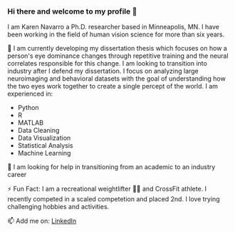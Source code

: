 ### Hi there and welcome to my profile 👋

<!--
**navar135/navar135** is a ✨ _special_ ✨ repository because its `README.md` (this file) appears on your GitHub profile.

Here are some ideas to get you started:

- 🔭 I’m currently working on ...
- 🌱 I’m currently learning ...
- 👯 I’m looking to collaborate on ...
- 🤔 I’m looking for help with ...
- 💬 Ask me about ...
- 📫 How to reach me: ...
- 😄 Pronouns: ...
- ⚡ Fun fact: ...
-->
I am Karen Navarro a Ph.D. researcher based in Minneapolis, MN. I have been working in the field of human vision science for more than six years. 

🔭 I am currently developing my dissertation thesis which focuses on how a person's eye dominance changes through repetitive training and the neural correlates responsible for this change. I am looking to transition into industry after I defend my dissertation. 
I focus on analyzing large neuroimaging and behavioral datasets with the goal of understanding how the two eyes work together to create a single percept of the world. I am experienced in: 
- Python
- R
- MATLAB
- Data Cleaning
- Data Visualization
- Statistical Analysis
- Machine Learning 

🤔 I am looking for help in transitioning from an academic to an industry career

⚡ Fun Fact: I am a recreational weightlifter 🏋🏽 and CrossFit athlete. I recently competed in a scaled competetion and placed 2nd. I love trying challenging hobbies and activities.  

 📫 Add me on: [LinkedIn](https://www.linkedin.com/in/karen-navarro-69351261/)
